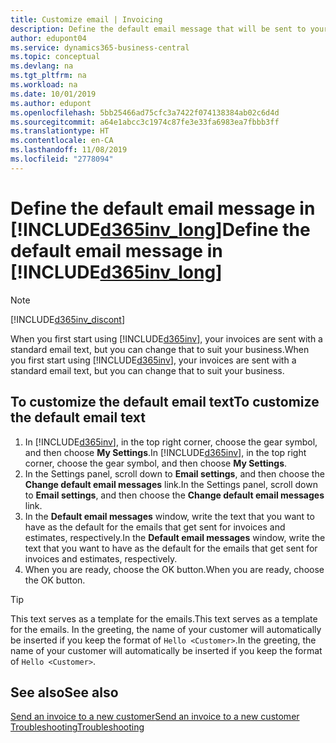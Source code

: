 ```yaml
---
title: Customize email | Invoicing
description: Define the default email message that will be sent to your customers when you send them an invoice.
author: edupont04
ms.service: dynamics365-business-central
ms.topic: conceptual
ms.devlang: na
ms.tgt_pltfrm: na
ms.workload: na
ms.date: 10/01/2019
ms.author: edupont
ms.openlocfilehash: 5bb25466ad75cfc3a7422f074138384ab02c6d4d
ms.sourcegitcommit: a64e1abcc3c1974c87fe3e33fa6983ea7fbbb3ff
ms.translationtype: HT
ms.contentlocale: en-CA
ms.lasthandoff: 11/08/2019
ms.locfileid: "2778094"
---
```

# <a name="define-the-default-email-message-in-included365inv_longincludesd365inv_longmd"></a><span data-ttu-id="aa47b-103">Define the default email message in [!INCLUDE[d365inv_long](includes/d365inv_long.md)]</span><span class="sxs-lookup"><span data-stu-id="aa47b-103">Define the default email message in [!INCLUDE[d365inv_long](includes/d365inv_long.md)]</span></span>
> [!Note]
> [!INCLUDE[d365inv_discont](includes/d365inv_discont.md)]

<span data-ttu-id="aa47b-104">When you first start using [!INCLUDE[d365inv](includes/d365inv.md)], your invoices are sent with a standard email text, but you can change that to suit your business.</span><span class="sxs-lookup"><span data-stu-id="aa47b-104">When you first start using [!INCLUDE[d365inv](includes/d365inv.md)], your invoices are sent with a standard email text, but you can change that to suit your business.</span></span>  

## <a name="to-customize-the-default-email-text"></a><span data-ttu-id="aa47b-105">To customize the default email text</span><span class="sxs-lookup"><span data-stu-id="aa47b-105">To customize the default email text</span></span>

1. <span data-ttu-id="aa47b-106">In [!INCLUDE[d365inv](includes/d365inv.md)], in the top right corner, choose the gear symbol, and then choose **My Settings**.</span><span class="sxs-lookup"><span data-stu-id="aa47b-106">In [!INCLUDE[d365inv](includes/d365inv.md)], in the top right corner, choose the gear symbol, and then choose **My Settings**.</span></span>  
2. <span data-ttu-id="aa47b-107">In the Settings panel, scroll down to **Email settings**, and then choose the **Change default email messages** link.</span><span class="sxs-lookup"><span data-stu-id="aa47b-107">In the Settings panel, scroll down to **Email settings**, and then choose the **Change default email messages** link.</span></span>  
3. <span data-ttu-id="aa47b-108">In the **Default email messages** window, write the text that you want to have as the default for the emails that get sent for invoices and estimates, respectively.</span><span class="sxs-lookup"><span data-stu-id="aa47b-108">In the **Default email messages** window, write the text that you want to have as the default for the emails that get sent for invoices and estimates, respectively.</span></span>
4. <span data-ttu-id="aa47b-109">When you are ready, choose the OK button.</span><span class="sxs-lookup"><span data-stu-id="aa47b-109">When you are ready, choose the OK button.</span></span>  

> [!TIP]  
> <span data-ttu-id="aa47b-110">This text serves as a template for the emails.</span><span class="sxs-lookup"><span data-stu-id="aa47b-110">This text serves as a template for the emails.</span></span> <span data-ttu-id="aa47b-111">In the greeting, the name of your customer will automatically be inserted if you keep the format of `Hello <Customer>`.</span><span class="sxs-lookup"><span data-stu-id="aa47b-111">In the greeting, the name of your customer will automatically be inserted if you keep the format of `Hello <Customer>`.</span></span>  

## <a name="see-also"></a><span data-ttu-id="aa47b-112">See also</span><span class="sxs-lookup"><span data-stu-id="aa47b-112">See also</span></span>
[<span data-ttu-id="aa47b-113">Send an invoice to a new customer</span><span class="sxs-lookup"><span data-stu-id="aa47b-113">Send an invoice to a new customer</span></span>](send-invoice.md)  
[<span data-ttu-id="aa47b-114">Troubleshooting</span><span class="sxs-lookup"><span data-stu-id="aa47b-114">Troubleshooting</span></span>](about-troubleshooting.md)  
